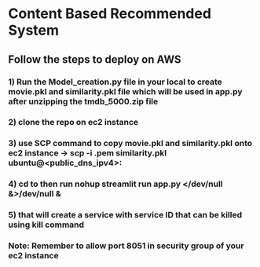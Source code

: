 # Content Based Recommended System
## Follow the steps to deploy on AWS
### 1) Run the Model_creation.py file in your local to create movie.pkl and similarity.pkl file which will be used in app.py after unzipping the tmdb_5000.zip file
### 2) clone the repo on ec2 instance
### 3) use SCP command to copy movie.pkl and similarity.pkl onto ec2 instance -> scp -i <Key>.pem similarity.pkl ubuntu@<public_dns_ipv4>:<destination folder address>
### 4) cd to <destination folder> then run nohup streamlit run app.py </dev/null &>/dev/null &
### 5) that will create a service with service ID that can be killed using kill command
### Note: Remember to allow port 8051 in security group of your ec2 instance
